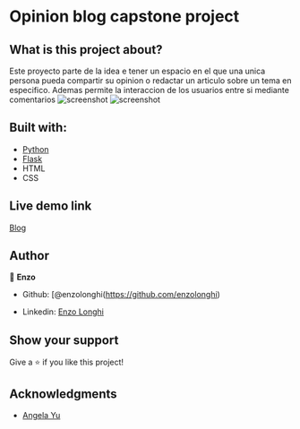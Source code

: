 
# Opinion blog capstone project

## What is this project about? 

Este proyecto parte de la idea e tener un espacio en el que una unica persona pueda compartir su opinion o redactar un articulo sobre un tema en especifico. Ademas permite la interaccion de los usuarios entre si mediante comentarios
![screenshot](/static/img/Screenshot(11).png)
![screenshot](/static/img/images/Screenshot(13).png)

## Built with: 

- [Python](https://www.python.org/)
- [Flask](https://flask.palletsprojects.com/en/2.2.x/)
- HTML
- CSS

## Live demo link

[Blog](https://enzo-blog-proyect.onrender.com)


## Author 

👤 **Enzo**
​

- Github: [@enzolonghi(https://github.com/enzolonghi)

- Linkedin: [Enzo Longhi](https://www.linkedin.com/in/enzolonghi/)


## Show your support

Give a ⭐️ if you like this project!
​

## Acknowledgments

- [Angela Yu](https://gist.github.com/angelabauer)
